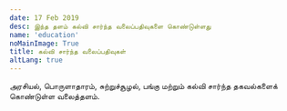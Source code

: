 ```yaml
---
date: 17 Feb 2019
desc: இந்த தளம் கல்வி சார்ந்த வலைப்பதிவுகளை கொண்டுள்ளது
name: 'education'
noMainImage: True
title: கல்வி சார்ந்த வலைப்பதிவுகள்
altLang: true
---
```


அரசியல், பொருளாதாரம், சுற்றுச்சூழல், பங்கு மற்றும் கல்வி சார்ந்த தகவல்களைக் கொண்டுள்ள வலைத்தளம்.
